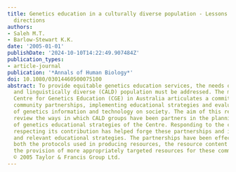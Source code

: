 ```yaml
---
title: Genetics education in a culturally diverse population - Lessons learnt, future
  directions
authors:
- Saleh M.T.
- Barlow-Stewart K.K.
date: '2005-01-01'
publishDate: '2024-10-10T14:22:49.907484Z'
publication_types:
- article-journal
publication: '*Annals of Human Biology*'
doi: 10.1080/03014460500075100
abstract: To provide equitable genetics education services, the needs of a culturally
  and linguistically diverse (CALD) population must be addressed. The mission of the
  Centre for Genetics Education (CGE) in Australia articulates a commitment to fostering
  community partnerships, implementing educational strategies and evaluating the impact
  of genetics information and technology on society. The aim of this report is to
  review the ways in which CALD groups have been partners in the planning and implementation
  of genetics educational strategies of the Centre. Responding to the community and
  respecting its contribution has helped forge these partnerships and implement appropriate
  and relevant educational strategies. The partnerships have been effective in modulating
  both the protocols used in producing resources, the resource content itself, and
  the provision of more appropriately targeted resources for these community groups.
  © 2005 Taylor & Francis Group Ltd.
---
```

